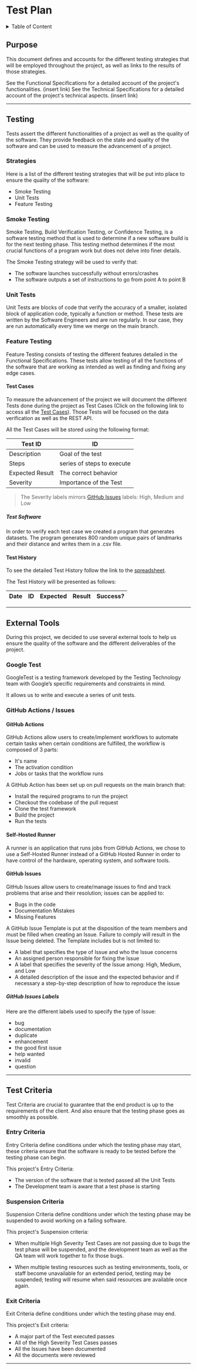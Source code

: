 # Test Plan

<details>
<summary>Table of Content</summary>

- [Purpose](#purpose)
- [Testing](#testing)
  - [Strategies](#strategies)
  - [Smoke Testing](#smoke-testing)
  - [Unit Tests](#unit-tests)
  - [Feature Testing](#feature-testing)
    - [Test Cases](#test-cases)
      - [Test Software](#test-software)
    - [Test History](#test-history)
- [External Tools](#external-tools)
  - [Google Test](#google-test)
  - [GitHub Actions / Issues](#github-actions--issues)
    - [GitHub Actions](#github-actions)
    - [Self-Hosted Runner](#self-hosted-runner)
    - [GitHub Issues](#github-issues)
    - [GitHub Issues Labels](#github-issues-labels)
- [Test Criteria](#test-criteria)
  - [Entry Criteria](#entry-criteria)
  - [Suspension Criteria](#suspension-criteria)
  - [Exit Criteria](#exit-criteria)

</details>

## Purpose

This document defines and accounts for the different testing strategies that will be employed throughout the project, as well as links to the results of those strategies.

See the Functional Specifications for a detailed account of the project's functionalities. (insert link)
See the Technical Specifications for a detailed account of the project's technical aspects. (insert link)

---

## Testing

Tests assert the different functionalities of a project as well as the quality of the software.
They provide feedback on the state and quality of the software and can be used to measure the advancement of a project.

### Strategies

Here is a list of the different testing strategies that will be put into place to ensure the quality of the software:

- Smoke Testing
- Unit Tests
- Feature Testing

### Smoke Testing

Smoke Testing, Build Verification Testing, or Confidence Testing, is a software testing method that is used to determine if a new software build is for the next testing phase.
This testing method determines if the most crucial functions of a program work but does not delve into finer details.

The Smoke Testing strategy will be used to verify that:

- The software launches successfully without errors/crashes
- The software outputs a set of instructions to go from point A to point B

### Unit Tests

Unit Tests are blocks of code that verify the accuracy of a smaller, isolated block of application code, typically a function or method.
These tests are written by the Software Engineers and are run regularly. In our case, they are run automatically every time we merge on the main branch.

### Feature Testing

Feature Testing consists of testing the different features detailed in the Functional Specifications.
These tests allow testing of all the functions of the software that are working as intended as well as finding and fixing any edge cases.

#### Test Cases

To measure the advancement of the project we will document the different Tests done during the project as Test Cases (Click on the following link to access all the [Test Cases](/documents/QA/TestCases.md)). Those Tests will be focused on the data verification as well as the REST API.

All the Test Cases will be stored using the following format:

| Test ID | ID |
| --- | --- |
| Description | Goal of the test |
| Steps | series of steps to execute |
| Expected Result | The correct behavior |
| Severity | Importance of the Test |

> The Severity labels mirrors [GitHub Issues](#github-issues) labels: High, Medium and Low

##### Test Software

In order to verify each test case we created a program that generates datasets.
The program generates 800 random unique pairs of landmarks and their distance and writes them in a .csv file.

#### Test History

To see the detailed Test History follow the link to the [spreadsheet](https://docs.google.com/spreadsheets/d/1JB1lV4f822tu6zhfQbtrtQGsYIInJZw8AnJMDjYGYeo/edit?gid=0#gid=0).

The Test History will be presented as follows:

| Date | ID | Expected | Result | Success? |
| --- | --- | --- | --- | --- |

---

## External Tools

During this project, we decided to use several external tools to help us ensure the quality of the software and the different deliverables of the project.

### Google Test

GoogleTest is a testing framework developed by the Testing Technology team with Google’s specific requirements and constraints in mind.

It allows us to write and execute a series of unit tests.

### GitHub Actions / Issues

#### GitHub Actions

GitHub Actions allow users to create/implement workflows to automate certain tasks when certain conditions are fulfilled, the workflow is composed of 3 parts:

- It's name
- The activation condition
- Jobs or tasks that the workflow runs

A GitHub Action has been set up on pull requests on the main branch that:

- Install the required programs to run the project
- Checkout the codebase of the pull request
- Clone the test framework
- Build the project
- Run the tests

#### Self-Hosted Runner

A runner is an application that runs jobs from GitHub Actions, we chose to use a Self-Hosted Runner instead of a GitHub Hosted Runner in order to have control of the hardware, operating system, and software tools.

#### GitHub Issues

GitHub Issues allow users to create/manage issues to find and track problems that arise and their resolution; issues can be applied to:

- Bugs in the code
- Documentation Mistakes
- Missing Features

A GitHub Issue Template is put at the disposition of the team members and must be filled when creating an Issue.
Failure to comply will result in the Issue being deleted.
The Template includes but is not limited to:

- A label that specifies the type of Issue and who the Issue concerns
- An assigned person responsible for fixing the Issue
- A label that specifies the severity of the Issue among: High, Medium, and Low
- A detailed description of the issue and the expected behavior and if necessary a step-by-step description of how to reproduce the issue

##### GitHub Issues Labels

Here are the different labels used to specify the type of Issue:

- bug
- documentation
- duplicate
- enhancement
- the good first issue
- help wanted
- invalid
- question

---

## Test Criteria

Test Criteria are crucial to guarantee that the end product is up to the requirements of the client. And also ensure that the testing phase goes as smoothly as possible.

### Entry Criteria

Entry Criteria define conditions under which the testing phase may start, these criteria ensure that the software is ready to be tested before the testing phase can begin.

This project's Entry Criteria:

- The version of the software that is tested passed all the Unit Tests
- The Development team is aware that a test phase is starting

### Suspension Criteria

Suspension Criteria define conditions under which the testing phase may be suspended to avoid working on a failing software.

This project's Suspension criteria:

- When multiple High Severity Test Cases are not passing due to bugs the test phase will be suspended, and the development team as well as the QA team will work together to fix those bugs.

- When multiple testing resources such as testing environments, tools, or staff become unavailable for an extended period, testing may be suspended; testing will resume when said resources are available once again.

### Exit Criteria

Exit Criteria define conditions under which the testing phase may end.

This project's Exit criteria:

- A major part of the Test executed passes
- All of the High Severity Test Cases passes
- All the Issues have been documented
- All the documents were reviewed

---
